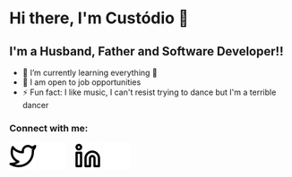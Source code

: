 # Hi there, I'm Custódio 👋 


## I'm a Husband, Father and Software Developer!!

- 🌱 I’m currently learning everything 🤣
- 👯 I am open to job opportunities
- ⚡ Fun fact: I like music, I can't resist trying to dance but I'm a terrible dancer


### Connect with me:

[![website](./img/twitter-light.svg)](https://twitter.com/custodiolanga1)
[![website](./img/twitter-dark.svg)](https://twitter.com/custodiolanga1)
&nbsp;&nbsp;
[![website](./img/linkedin-light.svg)](https://www.linkedin.com/in/custodio-serafim-2a318a23a)
[![website](./img/linkedin-dark.svg)](https://www.linkedin.com/in/custodio-serafim-2a318a23a)

